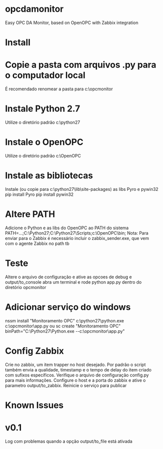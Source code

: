 
# opcdamonitor
Easy OPC DA Monitor, based on OpenOPC with Zabbix integration


Install
=======

# Copie a pasta com arquivos .py para o computador local 
É recomendado renomear a pasta para c:\opcmonitor

# Instale Python 2.7
Utilize o diretório padrão c:\python27

# Instale o OpenOPC
Utilize o diretório padrão c:\OpenOPC

# Instale as bibliotecas 
Instale (ou copie para c:\python27\lib\site-packages) as libs Pyro e pywin32
pip install Pyro
pip install pywin32

# Altere PATH
Adicione o Python e as libs do OpenOPC ao PATH do sistema
PATH=...;C:\Python27\;C:\Python27\Scripts;c:\OpenOPC\bin;
Nota: Para enviar para o Zabbix é necessário incluir o zabbix_sender.exe, que vem com o agente Zabbix no path tb

# Teste
Altere o arquivo de configuração e ative as opcoes de debug e output/to_console
abra um terminal e rode python app.py dentro do diretório opcmonitor

# Adicionar serviço do windows
nssm install "Monitoramento OPC" c:\python27\python.exe c:\opcmonitor\app.py
ou 
sc create "Monitoramento OPC" binPath="C:\Python27\Python.exe --c:\opcmonitor\app.py"

# Config Zabbix
Crie no zabbix, um item trapper no host desejado. Por padrão o script também envia a qualidade, timestamp e o tempo de delay do item criado com sufixos específicos. Verifique o arquivo de configuração config.py para mais informações. 
Configure o host e a porta do zabbix e ative o parametro output/to_zabbix. Reinicie o serviço para publicar


Known Issues
============

# v0.1
Log com problemas quando a opção output/to_file está ativada